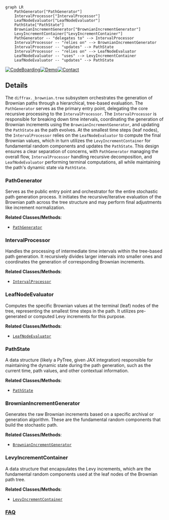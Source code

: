 ```mermaid
graph LR
    PathGenerator["PathGenerator"]
    IntervalProcessor["IntervalProcessor"]
    LeafNodeEvaluator["LeafNodeEvaluator"]
    PathState["PathState"]
    BrownianIncrementGenerator["BrownianIncrementGenerator"]
    LevyIncrementContainer["LevyIncrementContainer"]
    PathGenerator -- "delegates to" --> IntervalProcessor
    IntervalProcessor -- "relies on" --> BrownianIncrementGenerator
    IntervalProcessor -- "updates" --> PathState
    IntervalProcessor -- "relies on" --> LeafNodeEvaluator
    LeafNodeEvaluator -- "uses" --> LevyIncrementContainer
    LeafNodeEvaluator -- "updates" --> PathState
```

[![CodeBoarding](https://img.shields.io/badge/Generated%20by-CodeBoarding-9cf?style=flat-square)](https://github.com/CodeBoarding/GeneratedOnBoardings)[![Demo](https://img.shields.io/badge/Try%20our-Demo-blue?style=flat-square)](https://www.codeboarding.org/demo)[![Contact](https://img.shields.io/badge/Contact%20us%20-%20contact@codeboarding.org-lightgrey?style=flat-square)](mailto:contact@codeboarding.org)

## Details

The `diffrax._brownian.tree` subsystem orchestrates the generation of Brownian paths through a hierarchical, tree-based evaluation. The `PathGenerator` serves as the primary entry point, delegating the core recursive processing to the `IntervalProcessor`. The `IntervalProcessor` is responsible for breaking down time intervals, coordinating the generation of Brownian increments using the `BrownianIncrementGenerator`, and updating the `PathState` as the path evolves. At the smallest time steps (leaf nodes), the `IntervalProcessor` relies on the `LeafNodeEvaluator` to compute the final Brownian values, which in turn utilizes the `LevyIncrementContainer` for fundamental random components and updates the `PathState`. This design ensures a clear separation of concerns, with `PathGenerator` managing the overall flow, `IntervalProcessor` handling recursive decomposition, and `LeafNodeEvaluator` performing terminal computations, all while maintaining the path's dynamic state via `PathState`.

### PathGenerator
Serves as the public entry point and orchestrator for the entire stochastic path generation process. It initiates the recursive/iterative evaluation of the Brownian path across the tree structure and may perform final adjustments like increment normalization.


**Related Classes/Methods**:

- <a href="https://github.com/patrick-kidger/diffrax/blob/main/diffrax/_brownian/tree.py" target="_blank" rel="noopener noreferrer">`PathGenerator`</a>


### IntervalProcessor
Handles the processing of intermediate time intervals within the tree-based path generation. It recursively divides larger intervals into smaller ones and coordinates the generation of corresponding Brownian increments.


**Related Classes/Methods**:

- <a href="https://github.com/patrick-kidger/diffrax/blob/main/diffrax/_brownian/tree.py" target="_blank" rel="noopener noreferrer">`IntervalProcessor`</a>


### LeafNodeEvaluator
Computes the specific Brownian values at the terminal (leaf) nodes of the tree, representing the smallest time steps in the path. It utilizes pre-generated or computed Levy increments for this purpose.


**Related Classes/Methods**:

- <a href="https://github.com/patrick-kidger/diffrax/blob/main/diffrax/_brownian/tree.py" target="_blank" rel="noopener noreferrer">`LeafNodeEvaluator`</a>


### PathState
A data structure (likely a PyTree, given JAX integration) responsible for maintaining the dynamic state during the path generation, such as the current time, path values, and other contextual information.


**Related Classes/Methods**:

- <a href="https://github.com/patrick-kidger/diffrax/blob/main/diffrax/_brownian/tree.py" target="_blank" rel="noopener noreferrer">`PathState`</a>


### BrownianIncrementGenerator
Generates the raw Brownian increments based on a specific archival or generation algorithm. These are the fundamental random components that build the stochastic path.


**Related Classes/Methods**:

- <a href="https://github.com/patrick-kidger/diffrax/blob/main/diffrax/_brownian/tree.py" target="_blank" rel="noopener noreferrer">`BrownianIncrementGenerator`</a>


### LevyIncrementContainer
A data structure that encapsulates the Levy increments, which are the fundamental random components used at the leaf nodes of the Brownian path tree.


**Related Classes/Methods**:

- <a href="https://github.com/patrick-kidger/diffrax/blob/main/diffrax/_brownian/tree.py" target="_blank" rel="noopener noreferrer">`LevyIncrementContainer`</a>




### [FAQ](https://github.com/CodeBoarding/GeneratedOnBoardings/tree/main?tab=readme-ov-file#faq)